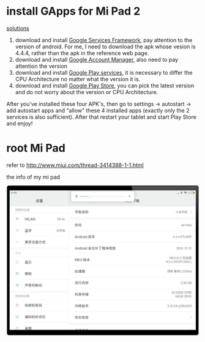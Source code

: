 # install GApps for Mi Pad 2

[solutions](http://en.miui.com/thread-318884-1-1.html)

1. download and install [Google Services Framework](https://www.apkmirror.com/apk/google-inc/google-services-framework/google-services-framework-5-1-1743759-release/google-services-framework-5-1-1743759-android-apk-download/download/), pay attention to the version of android. For me, I need to download the apk whose vesion is 4.4.4, rather than the apk in the reference web page.
2. download and install [Google Account Manager](https://www.apkmirror.com/apk/google-inc/google-account-manager/google-account-manager-4-4-4-1227136-release/google-account-manager-4-4-4-1227136-android-apk-download/), also need to pay attention the version
3. download and install [Google Play services](https://www.apkmirror.com/apk/google-inc/google-play-services/google-play-services-11-7-43-release/google-play-services-11-7-43-070-172403884-android-apk-download/download/), it is necessary to differ the CPU Architecture no matter what the version it is.
4. download and install [Google Play Store](https://www.apkmirror.com/?post_type=app_release&searchtype=apk&s=Google+Play+Store), you can pick the latest version and do not worry about the version or CPU Architecture.


After you've installed these four APK's, then go to settings -> autostart -> add autostart apps and "allow" these 4 installed apps (exactly only the 2 services is also sufficient). After that restart your tablet and start Play Store and enjoy!

# root Mi Pad

refer to http://www.miui.com/thread-3414388-1-1.html

the info of my mi pad

![](mipad_info.png)
